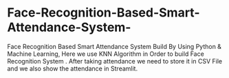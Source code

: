 # Face-Recognition-Based-Smart-Attendance-System-
Face Recognition Based Smart Attendance System Build By Using Python &amp; Machine Learning, Here we use KNN Algorithm in Order to build Face Recognition System . After taking attendance we need to store it in CSV File and we also show the attendance in Streamlit.
